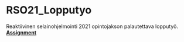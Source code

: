 # RSO21_Lopputyo

Reaktiivinen selainohjelmointi 2021 opintojakson palautettava lopputyö. <br>
**[Assignment](https://github.com/KaluB70/RSO21_Lopputyo/blob/main/Assignment.pdf)**
